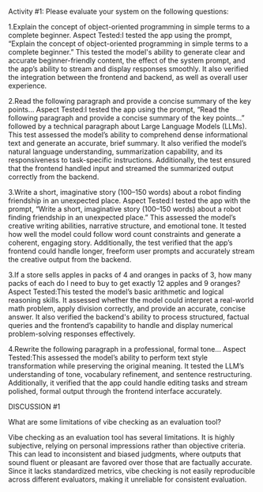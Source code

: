 Activity #1:
Please evaluate your system on the following questions:

1.Explain the concept of object-oriented programming in simple terms to a complete beginner.
Aspect Tested:I tested the app using the prompt, “Explain the concept of object-oriented programming in simple terms to a complete beginner.” This tested the model's ability to generate clear and accurate beginner-friendly content, the effect of the system prompt, and the app’s ability to stream and display responses smoothly. It also verified the integration between the frontend and backend, as well as overall user experience.

2.Read the following paragraph and provide a concise summary of the key points…
Aspect Tested:I tested the app using the prompt, “Read the following paragraph and provide a concise summary of the key points…” followed by a technical paragraph about Large Language Models (LLMs). This test assessed the model’s ability to comprehend dense informational text and generate an accurate, brief summary. It also verified the model’s natural language understanding, summarization capability, and its responsiveness to task-specific instructions. Additionally, the test ensured that the frontend handled input and streamed the summarized output correctly from the backend.

3.Write a short, imaginative story (100–150 words) about a robot finding friendship in an unexpected place.
Aspect Tested:I tested the app with the prompt, “Write a short, imaginative story (100–150 words) about a robot finding friendship in an unexpected place.” This assessed the model’s creative writing abilities, narrative structure, and emotional tone. It tested how well the model could follow word count constraints and generate a coherent, engaging story. Additionally, the test verified that the app’s frontend could handle longer, freeform user prompts and accurately stream the creative output from the backend.

3.If a store sells apples in packs of 4 and oranges in packs of 3, how many packs of each do I need to buy to get exactly 12 apples and 9 oranges?
Aspect Tested:This tested the model’s basic arithmetic and logical reasoning skills. It assessed whether the model could interpret a real-world math problem, apply division correctly, and provide an accurate, concise answer. It also verified the backend's ability to process structured, factual queries and the frontend’s capability to handle and display numerical problem-solving responses effectively.

4.Rewrite the following paragraph in a professional, formal tone…
Aspect Tested:This assessed the model’s ability to perform text style transformation while preserving the original meaning. It tested the LLM’s understanding of tone, vocabulary refinement, and sentence restructuring. Additionally, it verified that the app could handle editing tasks and stream polished, formal output through the frontend interface accurately.


DISCUSSION #1

What are some limitations of vibe checking as an evaluation tool?

Vibe checking as an evaluation tool has several limitations. It is highly subjective, relying on personal impressions rather than objective criteria. This can lead to inconsistent and biased judgments, where outputs that sound fluent or pleasant are favored over those that are factually accurate. Since it lacks standardized metrics, vibe checking is not easily reproducible across different evaluators, making it unreliable for consistent evaluation.